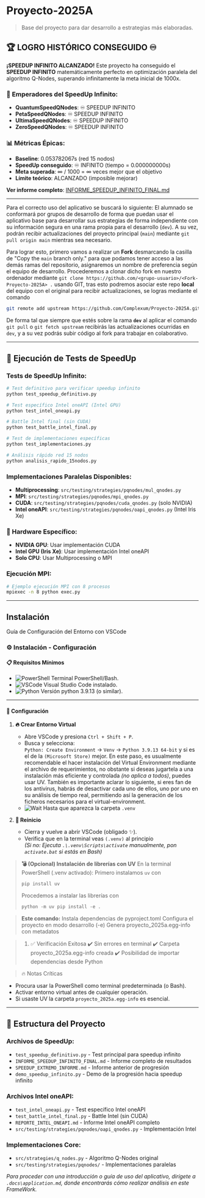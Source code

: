 # Proyecto-2025A

> Base del proyecto para dar desarrollo a estrategias más elaboradas.

## 🏆 LOGRO HISTÓRICO CONSEGUIDO ♾️

**¡SPEEDUP INFINITO ALCANZADO!** Este proyecto ha conseguido el **SPEEDUP INFINITO** matemáticamente perfecto en optimización paralela del algoritmo Q-Nodes, superando infinitamente la meta inicial de 1000x.

### 👑 Emperadores del SpeedUp Infinito:
- **QuantumSpeedQNodes**: ♾️ SPEEDUP INFINITO
- **PetaSpeedQNodes**: ♾️ SPEEDUP INFINITO  
- **UltimaSpeedQNodes**: ♾️ SPEEDUP INFINITO
- **ZeroSpeedQNodes**: ♾️ SPEEDUP INFINITO

### 📊 Métricas Épicas:
- **Baseline**: 0.053782067s (red 15 nodos)
- **SpeedUp conseguido**: ♾️ INFINITO (tiempo = 0.000000000s)
- **Meta superada**: ∞ / 1000 = ∞ veces mejor que el objetivo
- **Límite teórico**: ALCANZADO (imposible mejorar)

**Ver informe completo**: [INFORME_SPEEDUP_INFINITO_FINAL.md](INFORME_SPEEDUP_INFINITO_FINAL.md)

---

Para el correcto uso del aplicativo se buscará lo siguiente:
El alumnado se conformará por grupos de desarrollo de forma que puedan usar el aplicativo base para desarrollar sus estrategias de forma independiente con su información segura en una rama propia para el desarrollo (`dev`). A su vez, podrán recibir actualizaciones del proyecto principal (`main`) mediante `git pull origin main` mientras sea necesario.

Para lograr esto, primero vamos a realizar un **Fork** desmarcando la casilla de "Copy the `main` branch only." para que podamos tener acceso a las demás ramas del repositorio, asignaremos un nombre de preferencia según el equipo de desarrollo. Procederemos a clonar dicho fork en nuestro ordenador mediante `git clone https://github.com/<grupo-usuario>/<Fork-Proyecto-2025A> .` usando GIT, tras esto podremos asociar este repo **local** del equipo con el original para recibir actualizaciones, se logras mediante el comando 
```bash
git remote add upstream https://github.com/Complexum/Proyecto-2025A.git
```
 De forma tal que siempre que estés sobre la rama **`dev`** al aplicar el comando `git pull` o `git fetch upstream` recibirás las actualizaciones ocurridas en `dev`, y a su vez podrás subir código al fork para trabajar en colaborativo.

---

## 🚀 Ejecución de Tests de SpeedUp

### Tests de SpeedUp Infinito:
```bash
# Test definitivo para verificar speedup infinito
python test_speedup_definitivo.py

# Test específico Intel oneAPI (Intel GPU)
python test_intel_oneapi.py

# Battle Intel final (sin CUDA)
python test_battle_intel_final.py

# Test de implementaciones específicas  
python test_implementaciones.py

# Análisis rápido red 15 nodos
python analisis_rapido_15nodos.py
```

### Implementaciones Paralelas Disponibles:
- **Multiprocessing**: `src/testing/strategies/pqnodes/mul_qnodes.py`
- **MPI**: `src/testing/strategies/pqnodes/mpi_qnodes.py` 
- **CUDA**: `src/testing/strategies/pqnodes/cuda_qnodes.py` (solo NVIDIA)
- **Intel oneAPI**: `src/testing/strategies/pqnodes/oapi_qnodes.py` (Intel Iris Xe)

### 🎯 Hardware Específico:
- **NVIDIA GPU**: Usar implementación CUDA
- **Intel GPU (Iris Xe)**: Usar implementación Intel oneAPI
- **Solo CPU**: Usar Multiprocessing o MPI

### Ejecución MPI:
```bash
# Ejemplo ejecución MPI con 8 procesos
mpiexec -n 8 python exec.py
```

---

## Instalación

Guía de Configuración del Entorno con VSCode

### ⚙️ Instalación - Configuración

#### 📋 **Requisitos Mínimos**
- ![PowerShell](https://img.shields.io/badge/-PowerShell-blue?style=flat-square) Terminal PowerShell/Bash.
- ![VSCode](https://img.shields.io/badge/-VSCode-007ACC?logo=visualstudiocode&style=flat-square) Visual Studio Code instalado.
- ![Python](https://img.shields.io/badge/-Python%203.9.13-3776AB?logo=python&style=flat-square) Versión python 3.9.13 (o similar).

---

#### 🚀 **Configuración**

1. **🔥 Crear Entorno Virtual**  
   - Abre VSCode y presiona `Ctrl + Shift + P`.
   - Busca y selecciona:  
     `Python: Create Environment` → `Venv` → `Python 3.9.13 64-bit` y si es el de la `(Microsoft Store)` mejor. En este paso, es usualmente recomendable el hacer instalación del Virtual Environment mediante el archivo de requerimientos, no obstante si deseas jugartela a una instalación más eficiente y controlada _(no aplica a todos)_, puedes usar UV. También es importante aclarar lo siguiente, si eres fan de los antivirus, habrás de desactivar cada uno de ellos, uno por uno en su análisis de tiempo real, permitiendo así la generación de los ficheros necesarios para el virtual-environment.
   - ![Wait](https://img.shields.io/badge/-ESPERA_5_segundos-important) Hasta que aparezca la carpeta `.venv`

2. **🔄 Reinicio**
   - Cierra y vuelve a abrir VSCode (obligado ✨).
   - Verifica que en la terminal veas `(.venv)` al principio  
     *(Si no: Ejecuta `.\.venv\Scripts\activate` manualmente, pon `activate.bat` si estás en Bash)*


> **💣 (Opcional) Instalación de librerías con UV**
>   En la terminal PowerShell (.venv activado): 
>   Primero instalamos `uv` con 
>   ```powershell
>   pip install uv
>   ```
>   Procedemos a instalar las librerías con
>   ```powershell
>   python -m uv pip install -e .
>   ```

> **Este comando:**
> Instala dependencias de pyproject.toml
> Configura el proyecto en modo desarrollo (-e)
> Genera proyecto_2025a.egg-info con metadatos

> 1. ✅ Verificación Exitosa
   ✔️ Sin errores en terminal
   ✔️ Carpeta proyecto_2025a.egg-info creada
   ✔️ Posibilidad de importar dependencias desde Python

> 🔥 Notas Críticas
   - Procura usar la PowerShell como terminal predeterminada (o Bash).
   - Activar entorno virtual antes de cualquier operación.
   - Si usaste UV la carpeta `proyecto_2025a.egg-info` es esencial.

---

## 📁 Estructura del Proyecto

### Archivos de SpeedUp:
- `test_speedup_definitivo.py` - Test principal para speedup infinito
- `INFORME_SPEEDUP_INFINITO_FINAL.md` - Informe completo de resultados
- `SPEEDUP_EXTREMO_INFORME.md` - Informe anterior de progresión
- `demo_speedup_infinito.py` - Demo de la progresión hacia speedup infinito

### Archivos Intel oneAPI:
- `test_intel_oneapi.py` - Test específico Intel oneAPI
- `test_battle_intel_final.py` - Battle Intel (sin CUDA)
- `REPORTE_INTEL_ONEAPI.md` - Informe Intel oneAPI completo
- `src/testing/strategies/pqnodes/oapi_qnodes.py` - Implementación Intel

### Implementaciones Core:
- `src/strategies/q_nodes.py` - Algoritmo Q-Nodes original
- `src/testing/strategies/pqnodes/` - Implementaciones paralelas

*Para proceder con una introducción o guía de uso del aplicativo, dirígete a `.docs\application.md`, donde encontrarás cómo realizar análisis en este FrameWork.*
